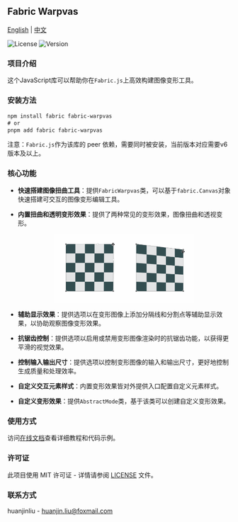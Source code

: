 ## Fabric Warpvas

[English](README.md) | [中文](README.cn.md)

![License](https://img.shields.io/badge/license-MIT-blue.svg)
![Version](https://img.shields.io/badge/version-1.0.0-green.svg)

### 项目介绍

这个JavaScript库可以帮助你在`Fabric.js`上高效构建图像变形工具。

### 安装方法

```shell
npm install fabric fabric-warpvas
# or
pnpm add fabric fabric-warpvas
```

注意：`Fabric.js`作为该库的 peer 依赖，需要同时被安装，当前版本对应需要v6版本及以上。

### 核心功能

- **快速搭建图像扭曲工具**：提供`FabricWarpvas`类，可以基于`fabric.Canvas`对象快速搭建可交互的图像变形编辑工具。

- **内置扭曲和透明变形效果**：提供了两种常见的变形效果，图像扭曲和透视变形。

  <div style="display: flex; justify-content: center;">
    <img src="https://raw.githubusercontent.com/huanjinliu/fabric-warpvas/master/docs/resources/gifs/warp.gif" alt="warp" style="width: 33%" />
    <img src="https://raw.githubusercontent.com/huanjinliu/fabric-warpvas/master/docs/resources/gifs/perspective.gif" alt="perspective" style="width: 33%" />
  </div>

- **辅助显示效果**：提供选项以在变形图像上添加分隔线和分割点等辅助显示效果，以协助观察图像变形效果。

- **抗锯齿控制**：提供选项以启用或禁用变形图像渲染时的抗锯齿功能，以获得更平滑的视觉效果。

- **控制输入输出尺寸**：提供选项以控制变形图像的输入和输出尺寸，更好地控制生成质量和处理效率。

- **自定义交互元素样式**：内置变形效果皆对外提供入口配置自定义元素样式。

- **自定义变形效果**：提供`AbstractMode`类，基于该类可以创建自定义变形效果。

### 使用方式

访问[在线文档](https://huanjinliu.github.io/fabric-warpvas/)查看详细教程和代码示例。

### 许可证

此项目使用 MIT 许可证 - 详情请参阅 [LICENSE](LICENSE) 文件。

### 联系方式

huanjinliu - [huanjin.liu@foxmail.com](mailto:huanjin.liu@foxmail.com)
